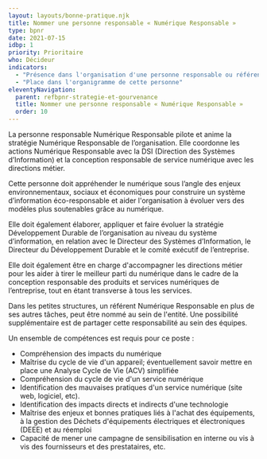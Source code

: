 ```yaml
---
layout: layouts/bonne-pratique.njk
title: Nommer une personne responsable « Numérique Responsable »
type: bpnr
date: 2021-07-15
idbp: 1
priority: Prioritaire
who: Décideur
indicators:
  - "Présence dans l'organisation d'une personne responsable ou référente numérique responsable : oui / non"
  - "Place dans l'organigramme de cette personne"
eleventyNavigation:
  parent: refbpnr-strategie-et-gourvenance
  title: Nommer une personne responsable « Numérique Responsable »
  order: 10
---
```


La personne responsable Numérique Responsable pilote et anime la stratégie Numérique Responsable de l’organisation. Elle coordonne les actions Numérique Responsable avec la DSI (Direction des Systèmes d’Information) et la conception responsable de service numérique avec les directions métier. 

Cette personne doit appréhender le numérique sous l’angle des enjeux environnementaux, sociaux et économiques pour construire un système d’information éco-responsable et aider l'organisation à évoluer vers des modèles plus soutenables grâce au numérique.

Elle doit également élaborer, appliquer et faire évoluer la stratégie Développement Durable de l’organisation au niveau du système d’information, en relation avec le Directeur des Systèmes d’Information, le Directeur du Développement Durable et le comité exécutif de l’entreprise.

Elle doit également être en charge d'accompagner les directions métier pour les aider à tirer le meilleur parti du numérique dans le cadre de la conception responsable des produits et services numériques de l’entreprise, tout en étant transverse à tous les services.

Dans les petites structures, un référent Numérique Responsable en plus de ses autres tâches, peut être nommé au sein de l'entité. Une possibilité supplémentaire est de partager cette responsabilité au sein des équipes. 

Un ensemble de compétences est requis pour ce poste : 

* Compréhension des impacts du numérique 
* Maîtrise du cycle de vie d'un appareil; éventuellement savoir mettre en place une Analyse Cycle de Vie (ACV) simplifiée
* Compréhension du cycle de vie d'un service numérique
* Identification des mauvaises pratiques d'un service numérique (site web, logiciel, etc).
* Identification des impacts directs et indirects d'une technologie
* Maîtrise des enjeux et bonnes pratiques liés à l'achat des équipements, à la gestion des Déchets d'équipements électriques et électroniques (DEEE) et au réemploi
* Capacité de mener une campagne de sensibilisation en interne ou vis à vis des fournisseurs et des prestataires, etc.
